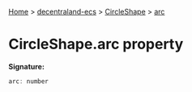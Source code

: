 [Home](./index) &gt; [decentraland-ecs](./decentraland-ecs.md) &gt; [CircleShape](./decentraland-ecs.circleshape.md) &gt; [arc](./decentraland-ecs.circleshape.arc.md)

# CircleShape.arc property


**Signature:**
```javascript
arc: number
```
